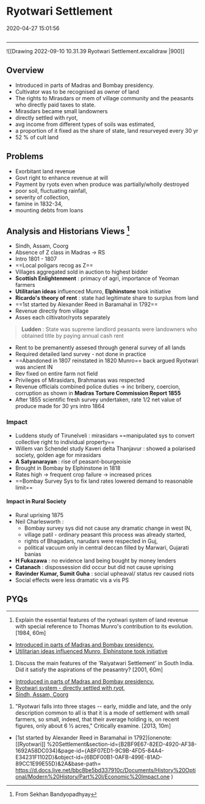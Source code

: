 # Ryotwari Settlement

2020-04-27 15:01:56

```toc
```

---

![[Drawing 2022-09-10 10.31.39 Ryotwari Settlement.excalidraw |900]]

## Overview


- Introduced in parts of Madras and Bombay presidency.
- Cultivator was to be recognised as owner of land
- The rights to Mirasdars or mem of village community and the peasants who directly paid taxes to state.
- Mirasdars became small landowners
- directly settled with ryot,
- avg income from different types of soils was estimated,
- a proportion of it fixed as the share of state, land resurveyed every 30 yr
- 52 % of cult land

## Problems

- Exorbitant land revenue
- Govt right to enhance revenue at will
- Payment by ryots even when produce was partially/wholly destroyed
- poor soil, fluctuating rainfall,
- severity of collection,
- famine in 1832-34,
- mounting debts from loans

## Analysis and Historians Views [^1]

- Sindh, Assam, Coorg
- Absence of Z class in Madras -> RS
- Intro 1801 - 1807
- ==Local poligars recog as Z==
- Villages aggregated sold in auction to highest bidder
- **Scottish Enlightenment** : primacy of agri, importance of Yeoman farmers
- **Utilitarian ideas** influenced Munro, **Elphinstone** took initiative
- **Ricardo's theory of rent** : state had legitimate share to surplus from land
- ==1st started by Alexander Reed in Baramahal in 1792==
- Revenue directly from village
- Asses each ciltivator/ryots separately

> **Ludden** : State was supreme landlord peasants were landowners who obtained title by paying annual cash rent

- Rent to be premanently assesed through general survey of all lands
- Required detailed land survey - not done in practice
- ==Abandoned in 1807 reinstated in 1820 Munro== back argued Ryotwari was ancient IN
- Rev fixed on entire farm not field
- Privileges of Mirasidars, Brahmanas was respected
- Revenue officials combined police duties -> inc bribery, coercion, corruption as shown in **Madras Torture Commission Report 1855**
- After 1855 scientific fresh survey undertaken, rate 1/2 net value of produce made for 30 yrs intro 1864

### Impact

- Luddens study of Tirunelveli : mirasidars ==manipulated sys to convert collective right to individual property==
- Willem van Schendel study Kaveri delta Thanjavur : showed a polarised society, golden age for mirasidars
- **A Satyanarayan** : rise of peasant-bourgeoisie
- Brought in Bombay by Elphinstone in 1818
- Rates high -> frequent crop failure -> increased prices
- ==Bombay Survey Sys to fix land rates lowered demand to reasonable limit==

#### Impact in Rural Society

- Rural uprising 1875
- Neil Charlesworth :
	- Bombay survey sys did not cause any dramatic change in west IN,
	- village patil - ordinary peasant this process was already started,
	- rights of Bhagadars, narudars were respected in Guj,
	- political vacuum only in central deccan filled by Marwari, Gujarati banias
- **H Fukazawa** : no evidence land being bought by money lenders
- **Catanach** : dispossession did occur but did not cause uprising
- **Ravinder Kumar, Sumit Guha** : social upheaval/ status rev caused riots
- Social effects were less dramatic vis a vis PS

[^1]: From Sekhan Bandyopadhyay

## PYQs

---

1. Explain the essential features of the ryotwari system of land revenue with special
reference to Thomas Munro's contribution to its evolution. [1984, 60m]
- [Introduced in parts of Madras and Bombay presidency.](onenote:[[Ryotwari]]%20Settlement&section-id={B2BF9E67-82ED-4920-AF38-1692A58DC034}&page-id={ABF07ED1-9C9B-4FD5-84A4-E34231F1102D}&object-id={01E68BDD-A1B6-4AF3-AF6D-F6D86D9140F2}&C&base-path=https://d.docs.live.net/bbc8be5bd337910c/Documents/History%20Optional/Modern%20History/Part%20I/Economic%20Impact.one)
- [Utilitarian ideas influenced Munro, Elphinstone took initiative](onenote:[[Ryotwari]]%20Settlement&section-id={B2BF9E67-82ED-4920-AF38-1692A58DC034}&page-id={ABF07ED1-9C9B-4FD5-84A4-E34231F1102D}&object-id={6BDF00B1-0AFB-499E-81AD-89CC1E99E55D}&1F&base-path=https://d.docs.live.net/bbc8be5bd337910c/Documents/History%20Optional/Modern%20History/Part%20I/Economic%20Impact.one)

1. Discuss the main features of the 'Raiyatwari Settlement' in South India. Did it satisfy the aspirations of the peasantry? [2001, 60m]
- [Introduced in parts of Madras and Bombay presidency.](onenote:[[Ryotwari]]%20Settlement&section-id={B2BF9E67-82ED-4920-AF38-1692A58DC034}&page-id={ABF07ED1-9C9B-4FD5-84A4-E34231F1102D}&object-id={01E68BDD-A1B6-4AF3-AF6D-F6D86D9140F2}&C&base-path=https://d.docs.live.net/bbc8be5bd337910c/Documents/History%20Optional/Modern%20History/Part%20I/Economic%20Impact.one)
- [Ryotwari system - directly settled with ryot,](onenote:[[Ryotwari]]%20Settlement&section-id={B2BF9E67-82ED-4920-AF38-1692A58DC034}&page-id={ABF07ED1-9C9B-4FD5-84A4-E34231F1102D}&object-id={4D026A67-DFCA-4FA0-BEBB-9CA180E6ACEA}&1E&base-path=https://d.docs.live.net/bbc8be5bd337910c/Documents/History%20Optional/Modern%20History/Part%20I/Economic%20Impact.one)
- [Sindh, Assam, Coorg](onenote:[[Ryotwari]]%20Settlement&section-id={B2BF9E67-82ED-4920-AF38-1692A58DC034}&page-id={ABF07ED1-9C9B-4FD5-84A4-E34231F1102D}&object-id={77A1A397-F05B-4522-894E-05912C22A118}&B&base-path=https://d.docs.live.net/bbc8be5bd337910c/Documents/History%20Optional/Modern%20History/Part%20I/Economic%20Impact.one)

1. "Ryotwari falls into three stages -- early, middle and late, and the only description common to all is that it is a mode of settlement with small farmers, so small, indeed, that their average holding is, on recent figures, only about 6 ½ acres," Critically examine. [2013, 10m]
- [1st started by Alexander Reed in Baramahal in 1792](onenote: [[Ryotwari]] %20Settlement&section-id={B2BF9E67-82ED-4920-AF38-1692A58DC034}&page-id={ABF07ED1-9C9B-4FD5-84A4-E34231F1102D}&object-id={6BDF00B1-0AFB-499E-81AD-89CC1E99E55D}&2A&base-path= https://d.docs.live.net/bbc8be5bd337910c/Documents/History%20Optional/Modern%20History/Part%20I/Economic%20Impact.one )
